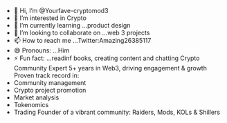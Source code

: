 - 👋 Hi, I’m @Yourfave-cryptomod3
- 👀 I’m interested in Crypto
- 🌱 I’m currently learning ...product design
- 💞️ I’m looking to collaborate on ...web 3 projects
- 📫 How to reach me ...Twitter:Amazing26385117
- 😄 Pronouns: ...Him 
- ⚡ Fun fact: ...readinf books, creating content and chatting 
Crypto Community Expert
5+ years in Web3, driving engagement & growth
Proven track record in:
- Community management
- Crypto project promotion
- Market analysis
- Tokenomics
- Trading
Founder of a vibrant community: Raiders, Mods, KOLs & Shillers
